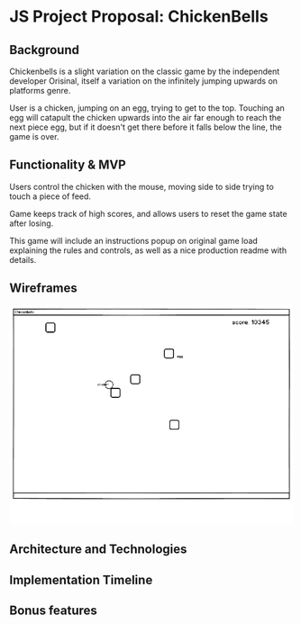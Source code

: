 # JS Project Proposal: ChickenBells

## Background

Chickenbells is a slight variation on the classic game by the independent developer Orisinal, itself a variation on the infinitely jumping upwards on platforms genre.

User is a chicken, jumping on an egg, trying to get to the top. Touching an egg will catapult the chicken upwards into the air far enough to reach the next piece egg, but if it doesn't get there before it falls below the line, the game is over.

## Functionality & MVP

Users control the chicken with the mouse, moving side to side trying to touch a piece of feed.

Game keeps track of high scores, and allows users to reset the game state after losing.

This game will include an instructions popup on original game load explaining the rules and controls, as well as a nice production readme with details.

## Wireframes
![wireframe][wireframe]

[wireframe]: ./wireframe.png

## Architecture and Technologies

## Implementation Timeline

## Bonus features
